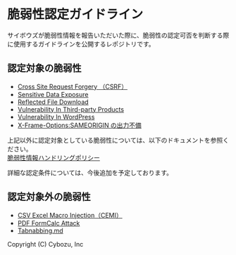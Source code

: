 脆弱性認定ガイドライン
====
サイボウズが脆弱性情報を報告いただいた際に、脆弱性の認定可否を判断する際に使用するガイドラインを公開するレポジトリです。  

## 認定対象の脆弱性
* [Cross Site Request Forgery （CSRF）](CSRF.md)
* [Sensitive Data Exposure](SensitiveDataExposure.md)
* [Reflected File Download](ReflectedFileDownload.md)
* [Vulnerability In Third-party Products](VulnerabilityInThird-partyProducts.md)
* [Vulnerability In WordPress](VulnerabilityInWordPress.md)
* [X-Frame-Options:SAMEORIGIN の出力不備](x-frame-options.md)

上記以外に認定対象としている脆弱性については、以下のドキュメントを参照ください。  
[脆弱性情報ハンドリングポリシー](http://www.slideshare.net/cybozucommunity/ss-30074325/18)  

詳細な認定条件については、今後追加を予定しております。

## 認定対象外の脆弱性
* [CSV Excel Macro Injection（CEMI）](CEMI.md)
* [PDF FormCalc Attack](PDFFormCalcAttack.md)
* [Tabnabbing.md](Tabnabbing.md)

Copyright (C) Cybozu, Inc

